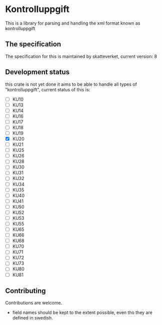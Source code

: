 # Kontrolluppgift

This is a library for parsing and handling the xml format known as kontrolluppgift

## The specification
The specification for this is maintained by skatteverket, current version: 8

## Development status

this crate is not yet done it aims to be able to handle all types of "kontrolluppgift", 
current status of this is:

-  [ ] KU10
-  [ ] KU13
-  [ ] KU14
-  [ ] KU16
-  [ ] KU17
-  [ ] KU18
-  [ ] KU19
-  [x] KU20
-  [ ] KU21
-  [ ] KU25
-  [ ] KU26
-  [ ] KU28
-  [ ] KU30
-  [ ] KU31
-  [ ] KU32
-  [ ] KU34
-  [ ] KU35
-  [ ] KU40
-  [ ] KU41
-  [ ] KU50
-  [ ] KU52
-  [ ] KU53
-  [ ] KU55
-  [ ] KU65
-  [ ] KU66
-  [ ] KU68
-  [ ] KU70
-  [ ] KU71
-  [ ] KU72
-  [ ] KU73
-  [ ] KU80
-  [ ] KU81

## Contributing

Contributions are welcome.

* field names should be kept to the extent possible, even tho they are defined in swedish.